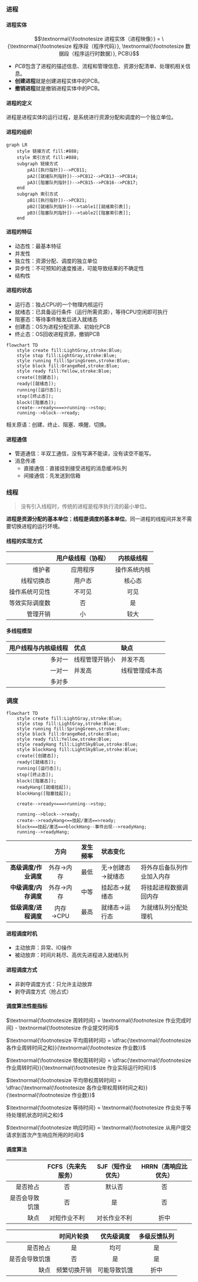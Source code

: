 
### 进程

#### 进程实体

$$\textnormal{\footnotesize 进程实体（进程映像）} = \{\textnormal{\footnotesize 程序段（程序代码）}, \textnormal{\footnotesize 数据段（程序运行时数据）}, PCB\}$$

- $PCB$包含了进程的描述信息、流程和管理信息、资源分配清单、处理机相关信息。
- **创建进程**就是创建进程实体中的PCB。
- **撤销进程**就是撤销进程实体中的PCB。

#### 进程的定义

进程是进程实体的运行过程，是系统进行资源分配和调度的一个独立单位。

#### 进程的组织

```mermaid
graph LR
    style 链接方式 fill:#888;
    style 索引方式 fill:#888;
    subgraph 链接方式
        pA1([执行指针])-->PCB11;
        pA2([就绪队列指针])-->PCB12-->PCB13-->PCB14;
        pA3([阻塞队列指针])-->PCB15-->PCB16-->PCB17;
    end
    subgraph 索引方式
        pB1([执行指针])-->PCB21;
        pB2([就绪队列指针])-->table1[[就绪索引表]];
        pB3([阻塞队列指针])-->table2[[阻塞索引表]];
    end
```

#### 进程的特征

- 动态性：最基本特征
- 并发性
- 独立性：资源分配、调度的独立单位
- 异步性：不可预知的速度推进，可能导致结果的不确定性
- 结构性

#### 进程的状态

- 运行态：独占CPU的一个物理内核运行
- 就绪态：已具备运行条件（运行所需资源），等待CPU空闲即可执行
- 阻塞态：等待事件触发后进入就绪态
- 创建态：OS为进程分配资源、初始化PCB
- 终止态：OS回收进程资源，撤销PCB

```mermaid
flowchart TD
    style create fill:LightGray,stroke:Blue;
    style stop fill:LightGray,stroke:Blue;
    style running fill:SpringGreen,stroke:Blue;
    style block fill:OrangeRed,stroke:Blue;
    style ready fill:Yellow,stroke:Blue;
    create([创建态]);
    ready([就绪态]);
    running([运行态]);
    stop([终止态]);
    block([阻塞态]);
    create-->ready<===>running-->stop;
    running-->block-->ready;
```

相关原语：创建、终止、阻塞、唤醒、切换。

#### 进程通信

- 管道通信：半双工通信，没有写满不能读，没有读空不能写。
- 消息传递
  - 直接通信：直接挂到接受进程的消息缓冲队列
  - 间接通信：先发送到信箱

### 线程

>没有引入线程时，传统的进程是程序执行流的最小单位。

**进程是资源分配的基本单位**；**线程是调度的基本单位**。同一进程的线程间并发不需要切换进程的运行环境。

#### 线程的实现方式

|                | 用户级线程（协程） |  内核级线程  |
| -----------------: | :----------------: | :----------: |
|             维护者 |      应用程序      | 操作系统内核 |
|         线程切换态 |       用户态       |    核心态    |
|     操作系统可见性 |       不可见       |     可见     |
|     等效实际调度数 |         否         |      是      |
|           管理开销 |         小         |     较大     |

#### 多线程模型

| 用户线程与内核级线程 | 优点           | 缺点           |
| -------------------: | :------------- | :------------- |
|               多对一 | 线程管理开销小 | 并发不高       |
|               一对一 | 并发高         | 线程管理成本高 |
|               多对多 |                |                |

### 调度

```mermaid
flowchart TD
    style create fill:LightGray,stroke:Blue;
    style stop fill:LightGray,stroke:Blue;
    style running fill:SpringGreen,stroke:Blue;
    style block fill:OrangeRed,stroke:Blue;
    style ready fill:Yellow,stroke:Blue;
    style readyHang fill:LightSkyBlue,stroke:Blue;
    style blockHang fill:LightSkyBlue,stroke:Blue;
    create([创建态]);
    ready([就绪态]);
    running([运行态]);
    stop([终止态]);
    block([阻塞态]);
    readyHang([就绪挂起]);
    blockHang([阻塞挂起]);

    create-->ready<===>running-->stop;

    running-->block-->ready;
    create-->readyHang<==挂起/激活==>ready;
    block<==挂起/激活==>blockHang--事件出现-->readyHang;
    running-->readyHang;
```

|                       |   方向    | 发生频率 | 状态变化         |                            |
| --------------------: | :-------: | :------: | :--------------- | -------------------------- |
| **高级调度/作业调度** | 外存→内存 |   最低   | 无→创建态→就绪态 | 将外存后备队列作业加入内存 |
| **中级调度/内存调度** | 外存→内存 |   中等   | 挂起态→就绪态    | 将挂起进程数据调回内存     |
| **低级调度/进程调度** | 内存→CPU  |   最高   | 就绪态→运行态    | 为就绪队列分配处理机       |

#### 进程调度时机

- 主动放弃：异常、IO操作
- 被动放弃：时间片耗尽、高优先进程进入就绪队列

#### 进程调度方式

- 非剥夺调度方式：只允许主动放弃
- 剥夺调度方式（抢占式）

#### 调度算法性能指标

$\textnormal{\footnotesize 周转时间} = \textnormal{\footnotesize 作业完成时间} - \textnormal{\footnotesize 作业提交时间}$

$\textnormal{\footnotesize 平均周转时间} = \dfrac{\textnormal{\footnotesize 各作业周转时间之和}}{\textnormal{\footnotesize 作业数}}$

$\textnormal{\footnotesize 带权周转时间} = \dfrac{\textnormal{\footnotesize 作业周转时间}}{\textnormal{\footnotesize 作业实际运行时间}}$

$\textnormal{\footnotesize 平均带权周转时间} = \dfrac{\textnormal{\footnotesize 各作业带权周转时间之和}}{\textnormal{\footnotesize 作业数}}$

$\textnormal{\footnotesize 等待时间} = \textnormal{\footnotesize 作业处于等待处理机状态时间之和}$

$\textnormal{\footnotesize 响应时间} = \textnormal{\footnotesize 从用户提交请求到首次产生响应所用的时间}$

#### 调度算法

|                | FCFS（先来先服务） | SJF（短作业优先） | HRRN（高响应比优先） |
| -------------: | :----------------: | :---------------: | :------------------: |
|       是否抢占 |         否         |      默认否       |          否          |
| 是否会导致饥饿 |         否         |        是         |          否          |
|           缺点 |    对短作业不利    |   对长作业不利    |         折中         |

|                |  时间片轮换  |  优先级调度  | 多级反馈队列 |
| -------------: | :----------: | :----------: | :----------: |
|       是否抢占 |      是      |     均可     |      是      |
| 是否会导致饥饿 |      否      |      是      |      是      |
|           缺点 | 频繁切换开销 | 可能导致饥饿 |     折中     |
